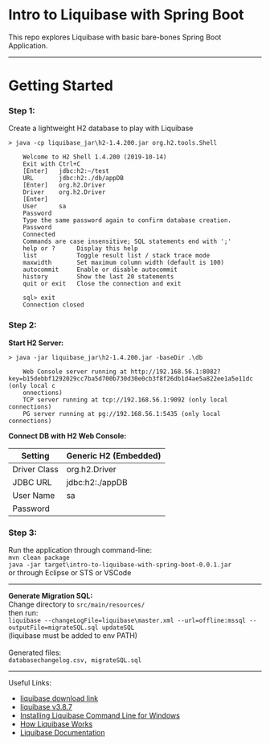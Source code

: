 # Intro to Liquibase with Spring Boot

This repo explores Liquibase with basic bare-bones Spring Boot Application.

***
# Getting Started

### **Step 1:**
Create a lightweight H2 database to play with Liquibase
```
> java -cp liquibase_jar\h2-1.4.200.jar org.h2.tools.Shell
```
```
    Welcome to H2 Shell 1.4.200 (2019-10-14)
    Exit with Ctrl+C
    [Enter]   jdbc:h2:~/test
    URL       jdbc:h2:./db/appDB
    [Enter]   org.h2.Driver
    Driver    org.h2.Driver
    [Enter]
    User      sa
    Password
    Type the same password again to confirm database creation.
    Password
    Connected
    Commands are case insensitive; SQL statements end with ';'
    help or ?      Display this help
    list           Toggle result list / stack trace mode
    maxwidth       Set maximum column width (default is 100)
    autocommit     Enable or disable autocommit
    history        Show the last 20 statements
    quit or exit   Close the connection and exit

    sql> exit
    Connection closed
```
### **Step 2:**
**Start H2 Server:**
```
> java -jar liquibase_jar\h2-1.4.200.jar -baseDir .\db

    Web Console server running at http://192.168.56.1:8082?key=b15debbf1292029cc7ba5d700b730d30e0cb3f8f26db1d4ae5a822ee1a5e11dc (only local c
    onnections)
    TCP server running at tcp://192.168.56.1:9092 (only local connections)
    PG server running at pg://192.168.56.1:5435 (only local connections)
```
**Connect DB with H2 Web Console:**<br>

Setting | Generic H2 (Embedded)
--------|--------------------------
Driver Class|	org.h2.Driver
JDBC URL| jdbc:h2:./appDB
User Name| sa
Password| 

### **Step 3:**
Run the application through command-line:<br>
```mvn clean package```<br>
```java -jar target\intro-to-liquibase-with-spring-boot-0.0.1.jar```<br>
or through Eclipse or STS or VSCode

***
**Generate Migration SQL:**<br>
Change directory to ```src/main/resources/```<br>
then run: <br>
```liquibase --changeLogFile=liquibase\master.xml --url=offline:mssql --outputFile=migrateSQL.sql updateSQL```
<br>(liquibase must be added to env PATH)
<br>
<br>Generated files:<br>
```databasechangelog.csv, migrateSQL.sql```
<br>

***

Useful Links:
- [liquibase download link](https://download.liquibase.org/download/?frm=n)
- [liquibase v3.8.7](https://github.com/liquibase/liquibase/releases/download/v3.8.7/liquibase-3.8.7.zip)
- [Installing Liquibase Command Line for Windows](https://www.liquibase.org/documentation/installation-windows.html)
- [How Liquibase Works](https://www.liquibase.org/get_started/how-lb-works.html)
- [Liquibase Documentation](https://www.liquibase.org/documentation/index.html)